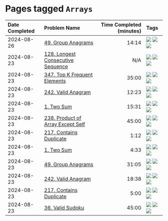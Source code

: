 # Pages tagged `Arrays`

|Date Completed|Problem Name|Time Completed  (minutes)|Tags
|:---|:---|---:|:---|
|2024-08-26|[49. Group Anagrams](../49GroupAnagrams2.md)|14:14|[![](https://img.shields.io/badge/tag-Arrays-473080)](../tags/Arrays.md) [![](https://img.shields.io/badge/tag-Hashing-4b9e32)](../tags/Hashing.md) [![](https://img.shields.io/badge/tag-Medium-25a9f1)](../tags/Medium.md)|
|2024-08-23|[128. Longest Consecutive Sequence](../128LongestConsecutiveSequence.md)|N/A|[![](https://img.shields.io/badge/tag-Arrays-473080)](../tags/Arrays.md) [![](https://img.shields.io/badge/tag-Hashing-4b9e32)](../tags/Hashing.md) [![](https://img.shields.io/badge/tag-Medium-25a9f1)](../tags/Medium.md)|
|2024-08-23|[347. Top K Frequent Elements](../347TopKFrequentElements1.md)|35:00|[![](https://img.shields.io/badge/tag-Arrays-473080)](../tags/Arrays.md) [![](https://img.shields.io/badge/tag-Hashing-4b9e32)](../tags/Hashing.md) [![](https://img.shields.io/badge/tag-Medium-25a9f1)](../tags/Medium.md)|
|2024-08-23|[242. Valid Anagram](../242ValidAnagram1.md)|12:23|[![](https://img.shields.io/badge/tag-Arrays-473080)](../tags/Arrays.md) [![](https://img.shields.io/badge/tag-Easy-33b5de)](../tags/Easy.md) [![](https://img.shields.io/badge/tag-Hashing-4b9e32)](../tags/Hashing.md)|
|2024-08-23|[1. Two Sum](../1TwoSum1.md)|15:31|[![](https://img.shields.io/badge/tag-Arrays-473080)](../tags/Arrays.md) [![](https://img.shields.io/badge/tag-Easy-33b5de)](../tags/Easy.md) [![](https://img.shields.io/badge/tag-Hashing-4b9e32)](../tags/Hashing.md)|
|2024-08-23|[238. Product of Array Except Self](../238ProductOfArrayExceptSelf1.md)|45:00|[![](https://img.shields.io/badge/tag-Arrays-473080)](../tags/Arrays.md) [![](https://img.shields.io/badge/tag-Hashing-4b9e32)](../tags/Hashing.md) [![](https://img.shields.io/badge/tag-Medium-25a9f1)](../tags/Medium.md)|
|2024-08-23|[217. Contains Duplicate](../217ContainsDuplicate2.md)|1:12|[![](https://img.shields.io/badge/tag-Arrays-473080)](../tags/Arrays.md) [![](https://img.shields.io/badge/tag-Easy-33b5de)](../tags/Easy.md) [![](https://img.shields.io/badge/tag-Hashing-4b9e32)](../tags/Hashing.md)|
|2024-08-23|[1. Two Sum](../1TwoSum2.md)|4:33|[![](https://img.shields.io/badge/tag-Arrays-473080)](../tags/Arrays.md) [![](https://img.shields.io/badge/tag-Easy-33b5de)](../tags/Easy.md) [![](https://img.shields.io/badge/tag-Hashing-4b9e32)](../tags/Hashing.md)|
|2024-08-23|[49. Group Anagrams](../49GroupAnagrams1.md)|31:05|[![](https://img.shields.io/badge/tag-Arrays-473080)](../tags/Arrays.md) [![](https://img.shields.io/badge/tag-Hashing-4b9e32)](../tags/Hashing.md) [![](https://img.shields.io/badge/tag-Medium-25a9f1)](../tags/Medium.md)|
|2024-08-23|[242. Valid Anagram](../242ValidAnagram2.md)|18:38|[![](https://img.shields.io/badge/tag-Arrays-473080)](../tags/Arrays.md) [![](https://img.shields.io/badge/tag-Easy-33b5de)](../tags/Easy.md) [![](https://img.shields.io/badge/tag-Hashing-4b9e32)](../tags/Hashing.md)|
|2024-08-23|[217. Contains Duplicate](../217ContainsDuplicateAttempt1.md)|5:00|[![](https://img.shields.io/badge/tag-Arrays-473080)](../tags/Arrays.md) [![](https://img.shields.io/badge/tag-Easy-33b5de)](../tags/Easy.md) [![](https://img.shields.io/badge/tag-Hashing-4b9e32)](../tags/Hashing.md)|
|2024-08-23|[36. Valid Sudoku](../36ValidSudoku1.md)|45:00|[![](https://img.shields.io/badge/tag-Arrays-473080)](../tags/Arrays.md) [![](https://img.shields.io/badge/tag-Hashing-4b9e32)](../tags/Hashing.md) [![](https://img.shields.io/badge/tag-Medium-25a9f1)](../tags/Medium.md)|